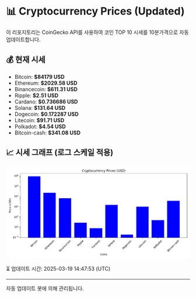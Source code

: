 
# 📊 Cryptocurrency Prices (Updated)

이 리포지토리는 CoinGecko API를 사용하여 코인 TOP 10 시세를 10분가격으로 자동 업데이트합니다.

## 💰 현재 시세
- Bitcoin: **$84179 USD**
- Ethereum: **$2029.58 USD**
- Binancecoin: **$611.31 USD**
- Ripple: **$2.51 USD**
- Cardano: **$0.736686 USD**
- Solana: **$131.64 USD**
- Dogecoin: **$0.172287 USD**
- Litecoin: **$91.71 USD**
- Polkadot: **$4.54 USD**
- Bitcoin-cash: **$341.08 USD**

## 📈 시세 그래프 (로그 스케일 적용)
![Crypto Prices](crypto_prices.png)

⏳ 업데이트 시간: 2025-03-19 14:47:53 (UTC)

---
자동 업데이트 봇에 의해 관리됩니다.
